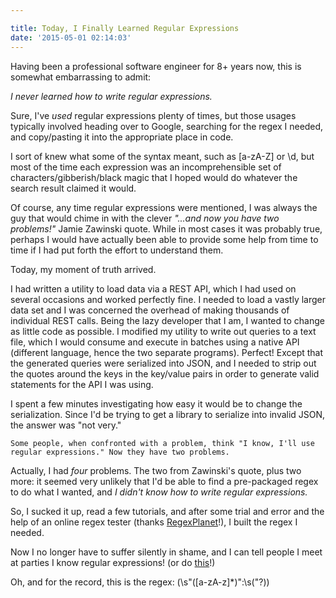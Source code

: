 ```yaml
---

title: Today, I Finally Learned Regular Expressions
date: '2015-05-01 02:14:03'
---
```


Having been a professional software engineer for 8+ years now, this is somewhat embarrassing to admit: 

*I never learned how to write regular expressions.*

Sure, I've *used* regular expressions plenty of times, but those usages typically involved heading over to Google, searching for the regex I needed, and copy/pasting it into the appropriate place in code.

I sort of knew what some of the syntax meant, such as [a-zA-Z] or \d, but most of the time each expression was an incomprehensible set of characters/gibberish/black magic that I hoped would do whatever the search result claimed it would.

Of course, any time regular expressions were mentioned, I was always the guy that would chime in with the clever *"...and now you have two problems!"* Jamie Zawinski quote. While in most cases it was probably true, perhaps I would have actually been able to provide some help from time to time if I had put forth the effort to understand them.

Today, my moment of truth arrived. 

I had written a utility to load data via a REST API, which I had used on several occasions and worked perfectly fine. I needed to load a vastly larger data set and I was concerned the overhead of making thousands of individual REST calls. Being the lazy developer that I am, I wanted to change as little code as possible. I modified my utility to write out queries to a text file, which I would consume and execute in batches using a native API (different language, hence the two separate programs). Perfect! Except that the generated queries were serialized into JSON, and I needed to strip out the quotes around the keys in the key/value pairs in order to generate valid statements for the API I was using. 

I spent a few minutes investigating how easy it would be to change the serialization. Since I'd be trying to get a library to serialize into invalid JSON, the answer was "not very."

	Some people, when confronted with a problem, think "I know, I'll use regular expressions." Now they have two problems.
    
Actually, I had *four* problems. The two from Zawinski's quote, plus two more: it seemed very unlikely that I'd be able to find a pre-packaged regex to do what I wanted, and *I didn't know how to write regular expressions.*

So, I sucked it up, read a few tutorials, and after some trial and error and the help of an online regex tester (thanks [RegexPlanet](http://www.regexplanet.com/advanced/java/index.html)!), I built the regex I needed. 

Now I no longer have to suffer silently in shame, and I can tell people I meet at parties I know regular expressions! (or do [this](https://xkcd.com/208/)!)

Oh, and for the record, this is the regex: (\s"([a-zA-z]*)":\s("?))

